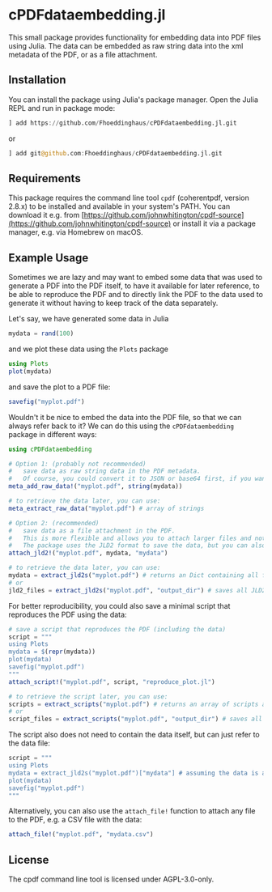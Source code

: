 # cPDFdataembedding.jl
This small package provides functionality for embedding data into PDF files using Julia.
The data can be embedded as raw string data into the xml metadata of the PDF, or as a file attachment.


## Installation
You can install the package using Julia's package manager. Open the Julia REPL and run in package mode:
```julia
] add https://github.com/Fhoeddinghaus/cPDFdataembedding.jl.git
```
or 
```julia
] add git@github.com:Fhoeddinghaus/cPDFdataembedding.jl.git
```

## Requirements
This package requires the command line tool `cpdf` (coherentpdf, version 2.8.x) to be installed and available in your system's PATH. 
You can download it e.g. from [https://github.com/johnwhitington/cpdf-source](https://github.com/johnwhitington/cpdf-source) or install it via a package manager, e.g. via Homebrew on macOS.

## Example Usage
Sometimes we are lazy and may want to embed some data that was used to generate a PDF into the PDF itself, to have it available for later reference, to be able to reproduce the PDF and to directly link the PDF to the data used to generate it without having to keep track of the data separately.

Let's say, we have generated some data in Julia
```julia
mydata = rand(100)
```

and we plot these data using the `Plots` package
```julia
using Plots
plot(mydata)
```

and save the plot to a PDF file:
```julia
savefig("myplot.pdf")
```

Wouldn't it be nice to embed the data into the PDF file, so that we can always refer back to it?
We can do this using the `cPDFdataembedding` package in different ways:

```julia
using cPDFdataembedding

# Option 1: (probably not recommended) 
#   save data as raw string data in the PDF metadata.
#   Of course, you could convert it to JSON or base64 first, if you want to.
meta_add_raw_data!("myplot.pdf", string(mydata))

# to retrieve the data later, you can use:
meta_extract_raw_data("myplot.pdf") # array of strings

# Option 2: (recommended)
#   save data as a file attachment in the PDF.
#   This is more flexible and allows you to attach larger files and not only strings.
#   The package uses the JLD2 format to save the data, but you can also use other formats and attach the file manually.
attach_jld2!("myplot.pdf", mydata, "mydata")

# to retrieve the data later, you can use:
mydata = extract_jld2s("myplot.pdf") # returns an Dict containing all files as JLD2 objects
# or 
jld2_files = extract_jld2s("myplot.pdf", "output_dir") # saves all JLD2 files to the output_dir and returns an array of file names
```

For better reproducibility, you could also save a minimal script that reproduces the PDF using the data:
```julia
# save a script that reproduces the PDF (including the data)
script = """
using Plots
mydata = $(repr(mydata))
plot(mydata)
savefig("myplot.pdf")
"""
attach_script!("myplot.pdf", script, "reproduce_plot.jl")

# to retrieve the script later, you can use:
scripts = extract_scripts("myplot.pdf") # returns an array of scripts as strings
# or
script_files = extract_scripts("myplot.pdf", "output_dir") # saves all scripts to the output_dir and returns an array of file names
```

The script also does not need to contain the data itself, but can just refer to the data file:
```julia
script = """
using Plots
mydata = extract_jld2s("myplot.pdf")["mydata"] # assuming the data is attached under the name "mydata"
plot(mydata)
savefig("myplot.pdf")
"""
```


Alternatively, you can also use the `attach_file!` function to attach any file to the PDF, e.g. a CSV file with the data:
```julia
attach_file!("myplot.pdf", "mydata.csv")
```


## License
The cpdf command line tool is licensed under AGPL-3.0-only.
